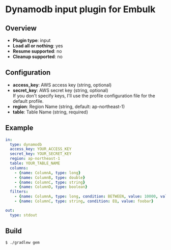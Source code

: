 # Dynamodb input plugin for Embulk

## Overview

* **Plugin type**: input
* **Load all or nothing**: yes
* **Resume supported**: no
* **Cleanup supported**: no


## Configuration
- **access_key**: AWS access key (string, optional)
- **secret_key**: AWS secret key (string, optional)  
If you don't specify keys, I'll use the profile configuration file for the default profile.
- **region**: Region Name (string, default: ap-northeast-1)
- **table**: Table Name (string, required)

## Example

```yaml
in:
  type: dynamodb
  access_key: YOUR_ACCESS_KEY
  secret_key: YOUR_SECRET_KEY
  region: ap-northeast-1
  table: YOUR_TABLE_NAME
  columns:
    - {name: ColumnA, type: long}
    - {name: ColumnB, type: double}
    - {name: ColumnC, type: string}
    - {name: ColumnD, type: boolean}
  filters:
    - {name: ColumnA, type: long, condition: BETWEEN, value: 10000, value2: 20000}
    - {name: ColumnC, type: string, condition: EQ, value: foobar}

out:
  type: stdout
```

## Build

```
$ ./gradlew gem
```
